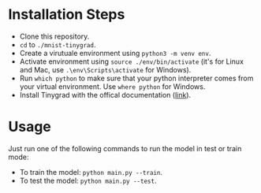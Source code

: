 # Installation Steps

  - Clone this repository.
  - `cd` to `./mnist-tinygrad`.
  - Create a virutuale environment using `python3 -m venv env`.
  - Activate environment using `source ./env/bin/activate` (it's for Linux and Mac, use `.\env\Scripts\activate` for Windows).
  - Run `which python` to make sure that your python interpreter comes from your virtual environment. Use `where python` for Windows.
  - Install Tinygrad with the offical documentation ([link](https://github.com/tinygrad/tinygrad#installation)).

# Usage

Just run one of the following commands to run the model in test or train mode:

- To train the model: `python main.py --train`.
- To test the model: `python main.py --test`.
